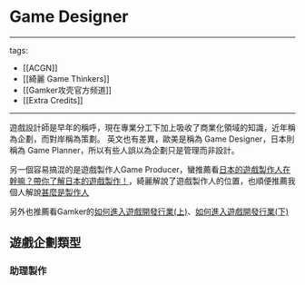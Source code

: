 # Game Designer

---
tags:
  - [[ACGN]]
  - [[綺麗 Game Thinkers]]
  - [[Gamker攻壳官方频道]]
  - [[Extra Credits]]
---

遊戲設計師是早年的稱呼，現在專業分工下加上吸收了商業化領域的知識，近年稱為企劃，而對岸稱為策劃。
英文也有差異，歐美是稱為 Game Designer，日本則稱為 Game Planner，所以有些人誤以為企劃只是管理而非設計。

另一個容易搞混的是遊戲製作人Game Producer，蠻推薦看[日本的遊戲製作人在幹嘛？帶你了解日本的遊戲製作！](https://www.youtube.com/watch?v=lMTnk1b3_ko)，綺麗解說了遊戲製作人的位置，也順便推薦我個人解說[甚麼是製作人](https://www.youtube.com/watch?v=K_JkVtOrc3M)

另外也推薦看Gamker的[如何進入遊戲開發行業(上)](https://youtu.be/0MCTJfmuTyU)、[如何進入遊戲開發行業(下)](https://youtu.be/VXWpZJqLe28)


## 遊戲企劃類型

### 助理製作 